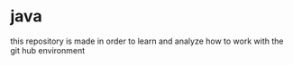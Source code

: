 # java
this repository is made in order to learn and analyze how to work with the git hub environment
